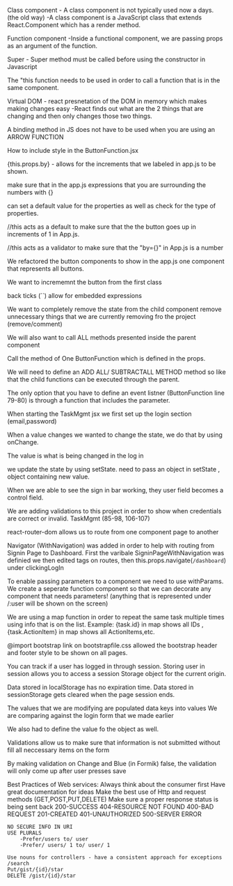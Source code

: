 Class component 
    - A class component is not typically used now a days. (the old way)
    -A class component is a JavaScript class that extends React.Component which has a render method.

Function component
    -Inside a functional component, we are passing props as an argument of the function. 

Super
    - Super method must be called before using the constructor in Javascript 

The "this function needs to be used in order to call a function that is in the same component.  

Virtual DOM 
    - react presnetation of the DOM in memory which makes making changes easy 
    -React finds out what are the 2 things that are changing and then only changes those two things.  

A binding method in JS does not have to be used when you are using an ARROW FUNCTION 

How to include style in the ButtonFunction.jsx
<!-- - style={{fontSize: "60px",padding: "10px 20px"}} -->

{this.props.by} - allows for the increments that we labeled in app.js to be shown.  

make sure that in the app.js expressions that you are surrounding the numbers with {}
<!-- <ButtonFunction by={1}></ButtonFunction> -->

can set a default value for the properties as well as check for the type of properties. 

//this acts as a default to make sure that the the button goes up in increments of 1 in App.js.

//this acts as a validator to make sure that the "by={}" in App.js is a number
<!-- ButtonFunction.propTypes = {
    by: PropTypes.number
} -->


We refactored the button components to show in the app.js one component that represents all buttons.  

We want to incrememnt the button from the first class

back ticks (``) allow for embedded expressions 

We want to completely remove the state from the child component 
remove unnecessary things that we are currently removing fro the project (remove/comment)

We will also want to call ALL methods presented inside the parent component 

Call the method of One ButtonFunction which is defined in the props.  

We will need to define an ADD ALL/ SUBTRACTALL METHOD method so like that the child functions can be executed through the parent.  
<!-- <button onClick={() => this.props.addOneMethod(this.props.by)} >+{this.props.by}</button>
<button onClick={() => this.props.subOneMethod(this.props.by)} >-{this.props.by}</button> -->

The only option that you have to define an event listner (ButtonFunction line 79-80) is through a function that includes the parameter. 

When starting the TaskMgmt jsx we first set up the login section (email,password)

When a value changes we wanted to change the state, we do that by using onChange.  

The value is what is being changed in the log in 

we update the state by using setState. 
need to pass an object in setState , 
object containing new value.  

When we are able to see the sign in bar working, they user field becomes a control field. 

We are adding validations to this project in order to show when credentials are correct or invalid. TaskMgmt (85-98, 106-107)

react-router-dom allows us to route from one component page to another 

Navigator (WithNavigation) was added in order to help with routing from Signin Page to Dashboard.
First the varibale SigninPageWithNavigation was definied we then edited tags on routes, then this.props.navigate(`/dashboard`) under clickingLogIn

To enable passing parameters to a component we need to use withParams.  We create a seperate function component so that we can decorate any component that needs parameters! (anything that is represented under /:user will be shown on the screen)

We are using a map function in order to repeat the same task multiple times using info that is on the list. 
    Example: <td>{task.id}</td> in map shows all IDs , <td>{task.ActionItem}</td> in map shows all ActionItems,etc.  

@import bootstrap link on bootstrapfile.css allowed the bootstrap header and footer style to be shown on all pages. 

You can track if a user has logged in through session. Storing user in session allows you to access a session Storage object for the current origin.

Data stored in localStorage has no expiration time.  Data stored in sessionStorage gets cleared when the page session ends.  


The values that we are modifying are populated data  keys into values 
We are comparing against the login form that we made earlier 

We also had to define the value fo the object as well.  

Validations allow us to make sure that information is not submitted without fill all neccessary items on the form

By making validation on Change and Blue (in Formik) false, the validation will only come up after user presses save

Best Practices of Web services: 
    Always think about the consumer first
    Have great documentation for ideas 
    Make the best use of Http and request methods (GET,POST,PUT,DELETE)
    Make sure a proper response status is being sent back 
            200-SUCCESS
            404-RESOURCE NOT FOUND 
            400-BAD REQUEST 
            201-CREATED 
            401-UNAUTHORIZED 
            500-SERVER ERROR 

    NO SECURE INFO IN URI
    USE PLURALS 
        -Prefer/users to/ user
        -Prefer/ users/ 1 to/ user/ 1 
    
    Use nouns for controllers - have a consistent approach for exceptions
    /search
    Put/gist/{id}/star
    DELETE /gist/{id}/star

    